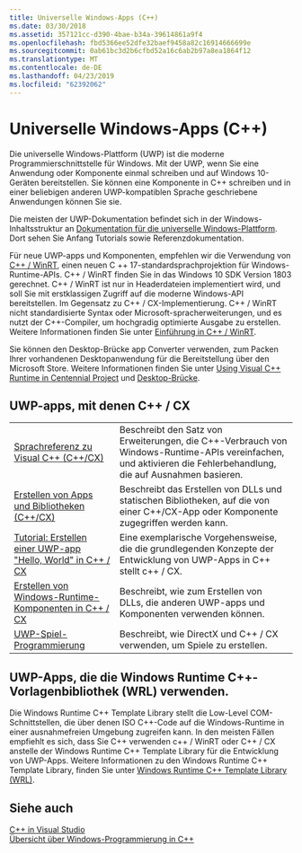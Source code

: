 ```yaml
---
title: Universelle Windows-Apps (C++)
ms.date: 03/30/2018
ms.assetid: 357121cc-d390-4bae-b34a-39614861a9f4
ms.openlocfilehash: fbd5366ee52dfe32baef9458a82c16914666699e
ms.sourcegitcommit: 0ab61bc3d2b6cfbd52a16c6ab2b97a8ea1864f12
ms.translationtype: MT
ms.contentlocale: de-DE
ms.lasthandoff: 04/23/2019
ms.locfileid: "62392062"
---
```

# <a name="universal-windows-apps-c"></a>Universelle Windows-Apps (C++)

Die universelle Windows-Plattform (UWP) ist die moderne Programmierschnittstelle für Windows. Mit der UWP, wenn Sie eine Anwendung oder Komponente einmal schreiben und auf Windows 10-Geräten bereitstellen. Sie können eine Komponente in C++ schreiben und in einer beliebigen anderen UWP-kompatiblen Sprache geschriebene Anwendungen können Sie sie.

Die meisten der UWP-Dokumentation befindet sich in der Windows-Inhaltsstruktur an [Dokumentation für die universelle Windows-Plattform](/windows/uwp/). Dort sehen Sie Anfang Tutorials sowie Referenzdokumentation. 

Für neue UWP-apps und Komponenten, empfehlen wir die Verwendung von [C++ / WinRT](/windows/uwp/cpp-and-winrt-apis/), einen neuen C ++ 17-standardsprachprojektion für Windows-Runtime-APIs. C++ / WinRT finden Sie in das Windows 10 SDK Version 1803 gerechnet. C++ / WinRT ist nur in Headerdateien implementiert wird, und soll Sie mit erstklassigen Zugriff auf die moderne Windows-API bereitstellen. Im Gegensatz zu C++ / CX-Implementierung. C++ / WinRT nicht standardisierte Syntax oder Microsoft-spracherweiterungen, und es nutzt der C++-Compiler, um hochgradig optimierte Ausgabe zu erstellen. Weitere Informationen finden Sie unter [Einführung in C++ / WinRT](/windows/uwp/cpp-and-winrt-apis/intro-to-using-cpp-with-winrt).

Sie können den Desktop-Brücke app Converter verwenden, zum Packen Ihrer vorhandenen Desktopanwendung für die Bereitstellung über den Microsoft Store. Weitere Informationen finden Sie unter [Using Visual C++ Runtime in Centennial Project](https://blogs.msdn.microsoft.com/vcblog/2016/07/07/using-visual-c-runtime-in-centennial-project) und [Desktop-Brücke](/windows/uwp/porting/desktop-to-uwp-root).

## <a name="uwp-apps-that-use-ccx"></a>UWP-apps, mit denen C++ / CX

|||
|-|-|
|[Sprachreferenz zu Visual C++ (C++/CX)](visual-c-language-reference-c-cx.md)|Beschreibt den Satz von Erweiterungen, die C++-Verbrauch von Windows-Runtime-APIs vereinfachen, und aktivieren die Fehlerbehandlung, die auf Ausnahmen basieren.|
|[Erstellen von Apps und Bibliotheken (C++/CX)](building-apps-and-libraries-c-cx.md)|Beschreibt das Erstellen von DLLs und statischen Bibliotheken, auf die von einer C++/CX-App oder Komponente zugegriffen werden kann.|
|[Tutorial: Erstellen einer UWP-app "Hello, World" in C++ / CX](/windows/uwp/get-started/create-a-basic-windows-10-app-in-cpp)|Eine exemplarische Vorgehensweise, die die grundlegenden Konzepte der Entwicklung von UWP-Apps in C++ stellt c++ / CX. |
|[Erstellen von Windows-Runtime-Komponenten in C++ / CX](/windows/uwp/winrt-components/creating-windows-runtime-components-in-cpp)|Beschreibt, wie zum Erstellen von DLLs, die anderen UWP-apps und Komponenten verwenden können.|
|[UWP-Spiel-Programmierung](/windows/uwp/gaming/)|Beschreibt, wie DirectX und C++ / CX verwenden, um Spiele zu erstellen.|

## <a name="uwp-apps-that-use-the-windows-runtime-c-template-library-wrl"></a>UWP-Apps, die die Windows Runtime C++-Vorlagenbibliothek (WRL) verwenden.

Die Windows Runtime C++ Template Library stellt die Low-Level COM-Schnittstellen, die über denen ISO C++-Code auf die Windows-Runtime in einer ausnahmefreien Umgebung zugreifen kann. In den meisten Fällen empfiehlt es sich, dass Sie C++ verwenden c++ / WinRT oder C++ / CX anstelle der Windows Runtime C++ Template Library für die Entwicklung von UWP-Apps. Weitere Informationen zu den Windows Runtime C++ Template Library, finden Sie unter [Windows Runtime C++ Template Library (WRL)](wrl/windows-runtime-cpp-template-library-wrl.md).

## <a name="see-also"></a>Siehe auch

[C++ in Visual Studio](../overview/visual-cpp-in-visual-studio.md)<br/>
[Übersicht über Windows-Programmierung in C++](../windows/overview-of-windows-programming-in-cpp.md)<br/>